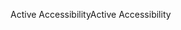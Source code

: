 <span data-ttu-id="65a38-101">Active Accessibility</span><span class="sxs-lookup"><span data-stu-id="65a38-101">Active Accessibility</span></span>